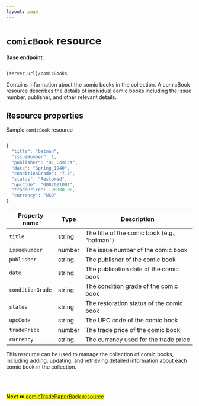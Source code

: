 ```yaml
---
layout: page
---
```


# `comicBook` resource

**Base endpoint**:

```shell

{server_url}/comicBooks
```

Contains information about the comic books in the collection. A comicBook resource describes the details of individual comic books including the issue number, publisher, and other relevant details.

## Resource properties

Sample `comicBook` resource

```js

{
  "title": "batman",
  "issueNumber": 1,
  "publisher": "DC_Comics",
  "date": "Spring_1940",
  "conditionGrade": "7.5",
  "status": "Restored",
  "upcCode": "0087021001",
  "tradePrice": 198000.00,
  "currency": "USD"
}
```

| Property name | Type | Description |
| ------------- | ----------- | ----------- |
| `title` | string | The title of the comic book (e.g., "batman") |
| `issueNumber` | number | The issue number of the comic book |
| `publisher` | string | The publisher of the comic book |
| `date` | string | The publication date of the comic book |
| `conditionGrade` | string | The condition grade of the comic book |
| `status` | string | The restoration status of the comic book |
| `upcCode` | string | The UPC code of the comic book |
| `tradePrice` | number | The trade price of the comic book |
| `currency` | string | The currency used for the trade price |

This resource can be used to manage the collection of comic books, including adding, updating, and retrieving detailed information about each comic book in the collection.

<br>
<br>

<mark>**Next** ⏭️ [comicTradePaperBack resource](../api/comicTradePaperBack.md)</mark>


